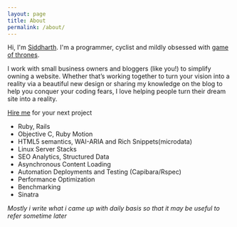 ```yaml
---
layout: page
title: About
permalink: /about/
---
```


Hi, I'm [Siddharth](https://github.com/sidongithub). I'm a programmer, cyclist and mildly obsessed with [game of thrones](http://www.hbo.com/game-of-thrones).

I work with small business owners and bloggers (like you!) to simplify owning a website. Whether that’s working together to turn your vision into a reality via a beautiful new design or sharing my knowledge on the blog to help you conquer your coding fears, I love helping people turn their dream site into a reality.

[Hire me](mailto:koolspy.siddhu@gmail.com) for your next project

* Ruby, Rails
* Objective C, Ruby Motion
* HTML5 semantics, WAI-ARIA and Rich Snippets(microdata)
* Linux Server Stacks
* SEO Analytics, Structured Data
* Asynchronous Content Loading
* Automation Deployments and Testing (Capibara/Rspec)
* Performance Optimization
* Benchmarking
* Sinatra

*Mostly i write what i came up with daily basis so that it may be useful to refer sometime later*